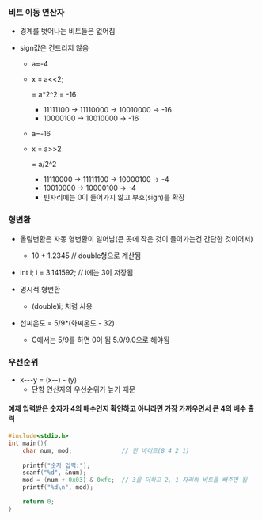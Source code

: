 ### 비트 이동 연산자

* 경계를 벗어나는 비트들은 없어짐

* sign값은 건드리지 않음

  * a=-4

  * x = a<<2;

       = a*2^2 = -16
    * 11111100 -> 11110000  -> 10010000 -> -16
    * 10000100 -> 10010000 -> -16

  * a=-16

  * x = a>>2

       =  a/2^2

    * 11110000 -> 11111100 -> 10000100 -> -4
    * 10010000 -> 10000100 -> -4
    * 빈자리에는 0이 들어가지 않고 부호(sign)를 확장

### 형변환

* 올림변환은 자동 형변환이 일어남(큰 곳에 작은 것이 들어가는건 간단한 것이어서)
  * 10 + 1.2345	// double형으로 계산됨

* int i; i = 3.141592;	// i에는 3이 저장됨

* 명시적 형변환
  * (double)i; 처럼 사용

* 섭씨온도 = 5/9*(화씨온도 - 32)
  * C에서는 5/9를 하면 0이 됨 5.0/9.0으로 해야됨

### 우선순위

* x---y = (x--) - (y)
  * 단항 연산자의 우선순위가 높기 때문

#### 예제 입력받은 숫자가 4의 배수인지 확인하고 아니라면 가장 가까우면서 큰 4의 배수 출력

```c
#include<stdio.h>
int main(){
	char num, mod;				// 한 바이트(8 4 2 1)
	
	printf("숫자 입력:");
	scanf("%d", &num);
	mod = (num + 0x03) & 0xfc;	// 3을 더하고 2, 1 자리의 비트를 빼주면 됨
	printf("%d\n", mod);

	return 0;
}
```

